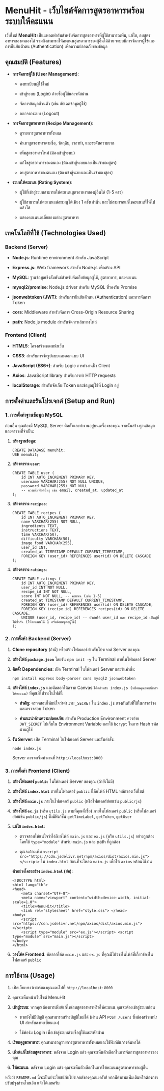 # MenuHit - เว็บไซต์จัดการสูตรอาหารพร้อมระบบให้คะแนน

เว็บไซต์ **MenuHit** เป็นแพลตฟอร์มสำหรับจัดการสูตรอาหารที่ผู้ใช้สามารถเพิ่ม, แก้ไข, ลบสูตรอาหารของตนเองได้ รวมถึงสามารถให้คะแนนสูตรอาหารของผู้อื่นได้ด้วย ระบบมีการจัดการผู้ใช้และการยืนยันตัวตน (Authentication) เพื่อความปลอดภัยของข้อมูล

## คุณสมบัติ (Features)

-   **การจัดการผู้ใช้ (User Management)**:
    
    -   ลงทะเบียนผู้ใช้ใหม่
        
    -   เข้าสู่ระบบ (Login) ด้วยชื่อผู้ใช้และรหัสผ่าน
        
    -   จัดการข้อมูลส่วนตัว (เช่น อัปเดตข้อมูลผู้ใช้)
        
    -   ออกจากระบบ (Logout)
        
-   **การจัดการสูตรอาหาร (Recipe Management)**:
    
    -   ดูรายการสูตรอาหารทั้งหมด
        
    -   ค้นหาสูตรอาหารตามชื่อ, วัตถุดิบ, เวลาทำ, และระดับความยาก
        
    -   เพิ่มสูตรอาหารใหม่ (ต้องเข้าสู่ระบบ)
        
    -   แก้ไขสูตรอาหารของตนเอง (ต้องเข้าสู่ระบบและเป็นเจ้าของสูตร)
        
    -   ลบสูตรอาหารของตนเอง (ต้องเข้าสู่ระบบและเป็นเจ้าของสูตร)
        
-   **ระบบให้คะแนน (Rating System)**:
    
    -   ผู้ใช้ที่เข้าสู่ระบบสามารถให้คะแนนสูตรอาหารของผู้อื่นได้ (1-5 ดาว)
        
    -   ผู้ใช้สามารถให้คะแนนแต่ละเมนูได้เพียง 1 ครั้งเท่านั้น และไม่สามารถแก้ไขคะแนนที่ให้ไปแล้วได้
        
    -   แสดงคะแนนเฉลี่ยของแต่ละสูตรอาหาร
        

## เทคโนโลยีที่ใช้ (Technologies Used)

### Backend (Server)

-   **Node.js**: Runtime environment สำหรับ JavaScript
    
-   **Express.js**: Web framework สำหรับ Node.js เพื่อสร้าง API
    
-   **MySQL**: ฐานข้อมูลเชิงสัมพันธ์สำหรับจัดเก็บข้อมูลผู้ใช้, สูตรอาหาร, และคะแนน
    
-   **mysql2/promise**: Node.js driver สำหรับ MySQL ที่รองรับ Promise
    
-   **jsonwebtoken (JWT)**: สำหรับการยืนยันตัวตน (Authentication) และการจัดการ Token
    
-   **cors**: Middleware สำหรับจัดการ Cross-Origin Resource Sharing
    
-   **path**: Node.js module สำหรับจัดการเส้นทางไฟล์
    

### Frontend (Client)

-   **HTML5**: โครงสร้างของหน้าเว็บ
    
-   **CSS3**: สำหรับการจัดรูปแบบและออกแบบ UI
    
-   **JavaScript (ES6+)**: สำหรับ Logic การทำงานฝั่ง Client
    
-   **Axios**: JavaScript library สำหรับการทำ HTTP requests
    
-   **localStorage**: สำหรับจัดเก็บ Token และข้อมูลผู้ใช้ที่ Login อยู่
    

## การตั้งค่าและรันโปรเจกต์ (Setup and Run)

### 1. การตั้งค่าฐานข้อมูล MySQL

ก่อนอื่น คุณต้องมี MySQL Server ติดตั้งและทำงานอยู่บนเครื่องของคุณ จากนั้นสร้างฐานข้อมูลและตารางที่จำเป็น:

1.  **สร้างฐานข้อมูล**:
    
    ```
    CREATE DATABASE menuhit;
    USE menuhit;
    
    ```
    
2.  **สร้างตาราง `user`**:
    
    ```
    CREATE TABLE user (
        id INT AUTO_INCREMENT PRIMARY KEY,
        username VARCHAR(255) NOT NULL UNIQUE,
        password VARCHAR(255) NOT NULL
        -- ควรเพิ่มฟิลด์อื่นๆ เช่น email, created_at, updated_at
    );
    
    ```
    
3.  **สร้างตาราง `recipes`**:
    
    ```
    CREATE TABLE recipes (
        id INT AUTO_INCREMENT PRIMARY KEY,
        name VARCHAR(255) NOT NULL,
        ingredients TEXT,
        instructions TEXT,
        time VARCHAR(50),
        difficulty VARCHAR(50),
        image_food VARCHAR(255),
        user_id INT,
        created_at TIMESTAMP DEFAULT CURRENT_TIMESTAMP,
        FOREIGN KEY (user_id) REFERENCES user(id) ON DELETE CASCADE
    );
    
    ```
    
4.  **สร้างตาราง `ratings`**:
    
    ```
    CREATE TABLE ratings (
        id INT AUTO_INCREMENT PRIMARY KEY,
        user_id INT NOT NULL,
        recipe_id INT NOT NULL,
        score INT NOT NULL, -- คะแนน (เช่น 1-5)
        created_at TIMESTAMP DEFAULT CURRENT_TIMESTAMP,
        FOREIGN KEY (user_id) REFERENCES user(id) ON DELETE CASCADE,
        FOREIGN KEY (recipe_id) REFERENCES recipes(id) ON DELETE CASCADE,
        UNIQUE (user_id, recipe_id) -- บังคับให้ user_id และ recipe_id เป็นคู่ที่ไม่ซ้ำกัน (ให้คะแนนได้ 1 ครั้งต่อเมนูต่อผู้ใช้)
    );
    
    ```
    

### 2. การตั้งค่า Backend (Server)

1.  **Clone repository** (ถ้ามี) หรือสร้างโฟลเดอร์สำหรับโปรเจกต์ Server ของคุณ
    
2.  **สร้างไฟล์ `package.json`** โดยรัน `npm init -y` ใน Terminal ภายในโฟลเดอร์ Server
    
3.  **ติดตั้ง Dependencies**: เปิด Terminal ในโฟลเดอร์ Server และรันคำสั่ง:
    
    ```
    npm install express body-parser cors mysql2 jsonwebtoken
    
    ```
    
4.  **สร้างไฟล์ `index.js`** และคัดลอกโค้ดจาก Canvas `โค้ดสำหรับ index.js (พร้อมคุณสมบัติการให้คะแนน)` ที่คุณมีไปวางในไฟล์นี้
    
    -   **สำคัญ**: ตรวจสอบให้แน่ใจว่าค่า `JWT_SECRET` ใน `index.js` ตรงกันกับที่ใช้ในการสร้างและตรวจสอบ Token
        
    -   **คำแนะนำด้านความปลอดภัย**: สำหรับ Production Environment ควรย้าย `JWT_SECRET` ไปเก็บใน Environment Variable และใช้ `bcrypt` ในการ Hash รหัสผ่านผู้ใช้
        
5.  **รัน Server**: เปิด Terminal ในโฟลเดอร์ Server และรันคำสั่ง:
    
    ```
    node index.js
    
    ```
    
    Server ควรจะเริ่มทำงานที่ `http://localhost:8000`
    

### 3. การตั้งค่า Frontend (Client)

1.  **สร้างโฟลเดอร์ `public`** ในโฟลเดอร์ Server ของคุณ (ถ้ายังไม่มี)
    
2.  **สร้างไฟล์ `index.html`** ภายในโฟลเดอร์ `public` นี่คือไฟล์ HTML หลักของเว็บไซต์
    
3.  **สร้างไฟล์ `main.js`** ภายในโฟลเดอร์ `public` (หรือโฟลเดอร์ย่อยเช่น `public/js`)
    
4.  **สร้างไฟล์ `ex.js`** (หรือ `utils.js` ตามที่คุณตั้งชื่อ) ภายในโฟลเดอร์ `public` (หรือโฟลเดอร์ย่อยเช่น `public/js`) ซึ่งมีฟังก์ชัน `getTimeLabel`, `getToken`, `getUser`
    
5.  **แก้ไข `index.html`**:
    
    -   ตรวจสอบให้แน่ใจว่าได้ลิงก์ไฟล์ `main.js` และ `ex.js` (หรือ `utils.js`) อย่างถูกต้อง โดยใช้ `type="module"` สำหรับ `main.js` และ path ที่ถูกต้อง
        
    -   คุณจะต้องเพิ่ม `<script src="https://cdn.jsdelivr.net/npm/axios/dist/axios.min.js"></script>` ใน `index.html` ก่อนที่จะโหลด `main.js` เพื่อให้ `axios` พร้อมใช้งาน
        
    
    **ตัวอย่างโครงสร้าง `index.html` (ย่อ)**:
    
    ```
    <!DOCTYPE html>
    <html lang="th">
    <head>
        <meta charset="UTF-8">
        <meta name="viewport" content="width=device-width, initial-scale=1.0">
        <title>MenuHit</title>
        <link rel="stylesheet" href="style.css"> </head>
    <body>
        <script src="https://cdn.jsdelivr.net/npm/axios/dist/axios.min.js"></script>
        <script type="module" src="ex.js"></script> <script type="module" src="main.js"></script>
    </body>
    </html>
    
    ```
    
6.  **วางโค้ด Frontend**: คัดลอกโค้ด `main.js` และ `ex.js`  ที่คุณมีไปวางในไฟล์ที่เกี่ยวข้องในโฟลเดอร์ `public`
    

## การใช้งาน (Usage)

1.  เปิดเว็บเบราว์เซอร์ของคุณและไปที่ `http://localhost:8000`
    
2.  คุณจะเห็นหน้าเว็บไซต์ MenuHit
    
3.  **เข้าสู่ระบบ**: หากคุณต้องการเพิ่ม/แก้ไข/ลบสูตรอาหารหรือให้คะแนน คุณจะต้องเข้าสู่ระบบก่อน
    
    -   หากยังไม่มีบัญชี คุณสามารถสร้างบัญชีใหม่ได้ (ผ่าน API `POST /users` ซึ่งต้องสร้างหน้า UI สำหรับลงทะเบียนเอง)
        
    -   ใช้ฟอร์ม Login เพื่อเข้าสู่ระบบด้วยชื่อผู้ใช้และรหัสผ่าน
        
4.  **เรียกดูสูตรอาหาร**: คุณสามารถดูรายการสูตรอาหารทั้งหมดและใช้ฟังก์ชันการค้นหาได้
    
5.  **เพิ่ม/แก้ไข/ลบสูตรอาหาร**: หลังจาก Login แล้ว คุณจะเห็นตัวเลือกในการจัดการสูตรอาหารของคุณ
    
6.  **ให้คะแนน**: หลังจาก Login แล้ว คุณจะเห็นตัวเลือกในการให้คะแนนสูตรอาหารของผู้อื่น
    

หวังว่า `README.md` นี้จะเป็นประโยชน์กับโปรเจกต์ของคุณนะครับ! หากมีคำถามเพิ่มเติมหรือต้องการปรับปรุงส่วนไหนอีก แจ้งได้เลยครับ
